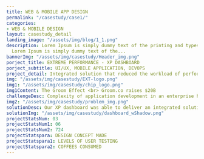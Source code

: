 ```yaml
---
title: WEB & MOBILE APP DESIGN
permalink: "/casestudy/case1/"
categories:
- WEB & MOBILE DESIGN
layout: casestudy_detail
landing_image: "/assets/img/blog/1_1.png"
description: Lorem Ipsum is simply dummy text of the printing and typesetting industry.
  Lorem Ipsum is simply dummy text of the...
bannerImg: "/assets/img/casestudy/Header_img.png"
porject_title: EXTREME PERFORMANCE - XP DASHBOARD
porject_subtitle: UI/UX, MOBILE APPLICATION, DEVOPS
project_detail: Integrated solution that reduced the workload of performance engineers and improved their efficiency in operations.
img: "/assets/img/casestudy/EXT-logo.png"
img1: "/assets/img/casestudy/chip_logo.png"
img1Content: The Groom Effect <br> Groom.co raises $20B
challengeDesc: Complexity of application development in an enterprise has grown significantly and it is only set to get worse as companies grow. Our client, one of the largest enterprise technology companies in the world and leader in supply chain management are currently running a hybrid enterprise – a result of heterogeneous target customer audience, diverse support functionality and business processes. The biggest challenges of our client were the lack of access to quick, intuitive and meaningful insights, Lack of actionable intelligence and the lack of workflow automation.
img2: "/assets/img/casestudy/problem_img.png"
solutionDesc: Our XP dashboard was able to deliver an integrated solution that reduced the workload of performance engineers and improved their efficiency in operations along with Faster feedback loops to the development teams increasing the time to market new features. XP was able to provide powerful visualization of the solution enabling the performance engineers to focus on the complex issues which needs more attention and detailing rather than dwell on trivial issues.
solutionImg: "/assets/img/casestudy/dashboard_wShadow.png"
projectStatsNum: 03
projectStatsNum1: 06
projectStatsNum2: 724
projectStatspara: DESIGN CONCEPT MADE
projectStatspara1: LEVELS OF USER TESTING
projectStatspara2: COFFEES CONSUMED
---
```


